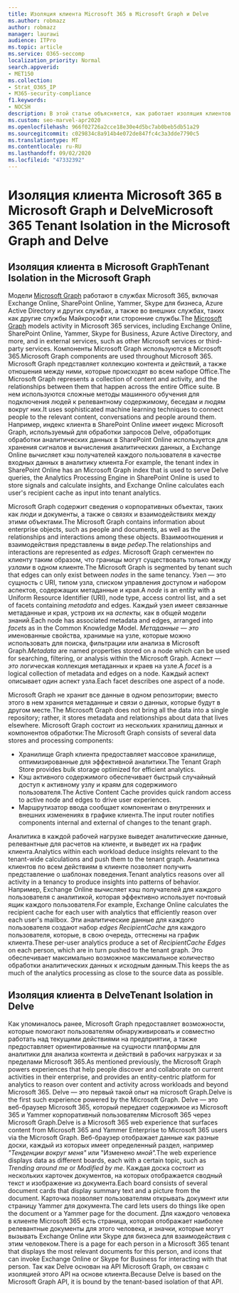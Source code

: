 ```yaml
---
title: Изоляция клиента Microsoft 365 в Microsoft Graph и Delve
ms.author: robmazz
author: robmazz
manager: laurawi
audience: ITPro
ms.topic: article
ms.service: O365-seccomp
localization_priority: Normal
search.appverid:
- MET150
ms.collection:
- Strat_O365_IP
- M365-security-compliance
f1.keywords:
- NOCSH
description: В этой статье объясняется, как работает изоляция клиентов Microsoft 365 в Office Graph и Delve.
ms.custom: seo-marvel-apr2020
ms.openlocfilehash: 966f02726a2cce18e30e4d5bc7ab0beb5db51a29
ms.sourcegitcommit: c029834c8a914b4e072de847fc4c3a3dde7790c5
ms.translationtype: MT
ms.contentlocale: ru-RU
ms.lasthandoff: 09/02/2020
ms.locfileid: "47332392"
---
```

# <a name="microsoft-365-tenant-isolation-in-the-microsoft-graph-and-delve"></a><span data-ttu-id="c82fb-103">Изоляция клиента Microsoft 365 в Microsoft Graph и Delve</span><span class="sxs-lookup"><span data-stu-id="c82fb-103">Microsoft 365 Tenant Isolation in the Microsoft Graph and Delve</span></span>

## <a name="tenant-isolation-in-the-microsoft-graph"></a><span data-ttu-id="c82fb-104">Изоляция клиента в Microsoft Graph</span><span class="sxs-lookup"><span data-stu-id="c82fb-104">Tenant Isolation in the Microsoft Graph</span></span>

<span data-ttu-id="c82fb-105">Модели [Microsoft Graph](https://developer.microsoft.com/graph) работают в службах Microsoft 365, включая Exchange Online, SharePoint Online, Yammer, Skype для бизнеса, Azure Active Directory и других службах, а также во внешних службах, таких как другие службы Майкрософт или сторонние службы.</span><span class="sxs-lookup"><span data-stu-id="c82fb-105">The [Microsoft Graph](https://developer.microsoft.com/graph) models activity in Microsoft 365 services, including Exchange Online, SharePoint Online, Yammer, Skype for Business, Azure Active Directory, and more, and in external services, such as other Microsoft services or third-party services.</span></span> <span data-ttu-id="c82fb-106">Компоненты Microsoft Graph используются в Microsoft 365.</span><span class="sxs-lookup"><span data-stu-id="c82fb-106">Microsoft Graph components are used throughout Microsoft 365.</span></span> <span data-ttu-id="c82fb-107">Microsoft Graph представляет коллекцию контента и действий, а также отношения между ними, которые происходят во всем наборе Office.</span><span class="sxs-lookup"><span data-stu-id="c82fb-107">The Microsoft Graph represents a collection of content and activity, and the relationships between them that happen across the entire Office suite.</span></span> <span data-ttu-id="c82fb-108">В нем используются сложные методы машинного обучения для подключения людей к релевантному содержимому, беседам и людям вокруг них.</span><span class="sxs-lookup"><span data-stu-id="c82fb-108">It uses sophisticated machine learning techniques to connect people to the relevant content, conversations and people around them.</span></span> <span data-ttu-id="c82fb-109">Например, индекс клиента в SharePoint Online имеет индекс Microsoft Graph, используемый для обработки запросов Delve, обработщик обработки аналитических данных в SharePoint Online используется для хранения сигналов и вычисления аналитических данных, а Exchange Online вычисляет кэш получателей каждого пользователя в качестве входных данных в аналитику клиента.</span><span class="sxs-lookup"><span data-stu-id="c82fb-109">For example, the tenant index in SharePoint Online has an Microsoft Graph index that is used to serve Delve queries, the Analytics Processing Engine in SharePoint Online is used to store signals and calculate insights, and Exchange Online calculates each user's recipient cache as input into tenant analytics.</span></span>

<span data-ttu-id="c82fb-110">Microsoft Graph содержит сведения о корпоративных объектах, таких как люди и документы, а также о связях и взаимодействиях между этими объектами.</span><span class="sxs-lookup"><span data-stu-id="c82fb-110">The Microsoft Graph contains information about enterprise objects, such as people and documents, as well as the relationships and interactions among these objects.</span></span> <span data-ttu-id="c82fb-111">Взаимоотношения и взаимодействия представлены в виде *ребер*.</span><span class="sxs-lookup"><span data-stu-id="c82fb-111">The relationships and interactions are represented as *edges*.</span></span> <span data-ttu-id="c82fb-112">Microsoft Graph сегментен по клиенту таким образом, что границы могут существовать только между *узлами* в одном клиенте.</span><span class="sxs-lookup"><span data-stu-id="c82fb-112">The Microsoft Graph is segmented by tenant such that edges can only exist between *nodes* in the same tenancy.</span></span> <span data-ttu-id="c82fb-113">Узел *—* это сущность с URI, типом узла, списком управления доступом и  набором аспектов, содержащих метаданные и края.</span><span class="sxs-lookup"><span data-stu-id="c82fb-113">A *node* is an entity with a Uniform Resource Identifier (URI), node type, access control list, and a set of facets containing *metadata* and edges.</span></span> <span data-ttu-id="c82fb-114">Каждый узел имеет связанные метаданные и края, устроив их на *аспекты,* как в общей модели знаний.</span><span class="sxs-lookup"><span data-stu-id="c82fb-114">Each node has associated metadata and edges, arranged into *facets* as in the Common Knowledge Model.</span></span> <span data-ttu-id="c82fb-115">*Метаданные — это* именованные свойства, хранимые на узле, которые можно использовать для поиска, фильтрации или анализа в Microsoft Graph.</span><span class="sxs-lookup"><span data-stu-id="c82fb-115">*Metadata* are named properties stored on a node which can be used for searching, filtering, or analysis within the Microsoft Graph.</span></span> <span data-ttu-id="c82fb-116">Аспект *— это* логическая коллекция метаданных и краев на узле.</span><span class="sxs-lookup"><span data-stu-id="c82fb-116">A *facet* is a logical collection of metadata and edges on a node.</span></span> <span data-ttu-id="c82fb-117">Каждый аспект описывает один аспект узла.</span><span class="sxs-lookup"><span data-stu-id="c82fb-117">Each facet describes one aspect of a node.</span></span> 

<span data-ttu-id="c82fb-118">Microsoft Graph не хранит все данные в одном репозитории; вместо этого в нем хранится метаданные и связи о данных, которые будут в другом месте.</span><span class="sxs-lookup"><span data-stu-id="c82fb-118">The Microsoft Graph does not bring all the data into a single repository; rather, it stores metadata and relationships about data that lives elsewhere.</span></span> <span data-ttu-id="c82fb-119">Microsoft Graph состоит из нескольких хранилищ данных и компонентов обработки:</span><span class="sxs-lookup"><span data-stu-id="c82fb-119">The Microsoft Graph consists of several data stores and processing components:</span></span>

- <span data-ttu-id="c82fb-120">Хранилище Graph клиента предоставляет массовое хранилище, оптимизированные для эффективной аналитики.</span><span class="sxs-lookup"><span data-stu-id="c82fb-120">The Tenant Graph Store provides bulk storage optimized for efficient analytics.</span></span>
- <span data-ttu-id="c82fb-121">Кэш активного содержимого обеспечивает быстрый случайный доступ к активному узлу и краям для содержимого пользователя.</span><span class="sxs-lookup"><span data-stu-id="c82fb-121">The Active Content Cache provides quick random access to active node and edges to drive user experiences.</span></span>
- <span data-ttu-id="c82fb-122">Маршрутизатор ввода сообщает компонентам о внутренних и внешних изменениях в графике клиента.</span><span class="sxs-lookup"><span data-stu-id="c82fb-122">The input router notifies components internal and external of changes to the tenant graph.</span></span>

<span data-ttu-id="c82fb-123">Аналитика в каждой рабочей нагрузке выведет аналитические данные, релевантные для расчетов на клиенте, и выведет их на график клиента.</span><span class="sxs-lookup"><span data-stu-id="c82fb-123">Analytics within each workload deduce insights relevant to the tenant-wide calculations and push them to the tenant graph.</span></span> <span data-ttu-id="c82fb-124">Аналитика клиентов по всем действиям в клиенте позволяет получить представление о шаблонах поведения.</span><span class="sxs-lookup"><span data-stu-id="c82fb-124">Tenant analytics reasons over all activity in a tenancy to produce insights into patterns of behavior.</span></span> <span data-ttu-id="c82fb-125">Например, Exchange Online вычисляет кэш получателей для каждого пользователя с аналитикой, которая эффективно использует почтовый ящик каждого пользователя.</span><span class="sxs-lookup"><span data-stu-id="c82fb-125">For example, Exchange Online calculates the recipient cache for each user with analytics that efficiently reason over each user's mailbox.</span></span> <span data-ttu-id="c82fb-126">Эти аналитические данные для каждого пользователя создают набор *edges RecipientCache* для каждого пользователя, которые, в свою очередь, оттеснены на график клиента.</span><span class="sxs-lookup"><span data-stu-id="c82fb-126">These per-user analytics produce a set of *RecipientCache Edges* on each person, which are in turn pushed to the tenant graph.</span></span> <span data-ttu-id="c82fb-127">Это обеспечивает максимально возможное максимальное количество обработки аналитических данных к исходным данным.</span><span class="sxs-lookup"><span data-stu-id="c82fb-127">This keeps the as much of the analytics processing as close to the source data as possible.</span></span>

## <a name="tenant-isolation-in-delve"></a><span data-ttu-id="c82fb-128">Изоляция клиента в Delve</span><span class="sxs-lookup"><span data-stu-id="c82fb-128">Tenant Isolation in Delve</span></span>

<span data-ttu-id="c82fb-129">Как упоминалось ранее, Microsoft Graph предоставляет возможности, которые помогают пользователям обнаруживировать и совместно работать над текущими действиями на предприятии, а также предоставляет ориентированные на сущности платформы для аналитики для анализа контента и действий в рабочих нагрузках и за пределами Microsoft 365.</span><span class="sxs-lookup"><span data-stu-id="c82fb-129">As mentioned previously, the Microsoft Graph powers experiences that help people discover and collaborate on current activities in their enterprise, and provides an entity-centric platform for analytics to reason over content and activity across workloads and beyond Microsoft 365.</span></span> <span data-ttu-id="c82fb-130">Delve — это первый такой опыт на microsoft Graph.</span><span class="sxs-lookup"><span data-stu-id="c82fb-130">Delve is the first such experience powered by the Microsoft Graph.</span></span>
<span data-ttu-id="c82fb-131">Delve — это веб-браузер Microsoft 365, который передает содержимое из Microsoft 365 и Yammer корпоративный пользователям Microsoft 365 через Microsoft Graph.</span><span class="sxs-lookup"><span data-stu-id="c82fb-131">Delve is a Microsoft 365 web experience that surfaces content from Microsoft 365 and Yammer Enterprise to Microsoft 365 users via the Microsoft Graph.</span></span> <span data-ttu-id="c82fb-132">Веб-браузер отображает данные как разные доски, каждый из которых имеет определенный раздел, например *"Тенденции вокруг меня"* или "Изменено *мной".*</span><span class="sxs-lookup"><span data-stu-id="c82fb-132">The web experience displays data as different boards, each with a certain topic, such as *Trending around me* or *Modified by me*.</span></span> <span data-ttu-id="c82fb-133">Каждая доска состоит из нескольких карточек документов, на которых отображается сводный текст и изображение из документа.</span><span class="sxs-lookup"><span data-stu-id="c82fb-133">Each board consists of several document cards that display summary text and a picture from the document.</span></span> <span data-ttu-id="c82fb-134">Карточка позволяет пользователям открывать документ или страницу Yammer для документа.</span><span class="sxs-lookup"><span data-stu-id="c82fb-134">The card lets users do things like open the document or a Yammer page for the document.</span></span> <span data-ttu-id="c82fb-135">Для каждого человека в клиенте Microsoft 365 есть страница, которая отображает наиболее релевантные документы для этого человека, и значки, которые могут вызывать Exchange Online или Skype для бизнеса для взаимодействия с этим человеком.</span><span class="sxs-lookup"><span data-stu-id="c82fb-135">There is a page for each person in a Microsoft 365 tenant that displays the most relevant documents for this person, and icons that can invoke Exchange Online or Skype for Business for interacting with that person.</span></span> <span data-ttu-id="c82fb-136">Так как Delve основан на API Microsoft Graph, он связан с изоляцией этого API на основе клиента.</span><span class="sxs-lookup"><span data-stu-id="c82fb-136">Because Delve is based on the Microsoft Graph API, it is bound by the tenant-based isolation of that API.</span></span>